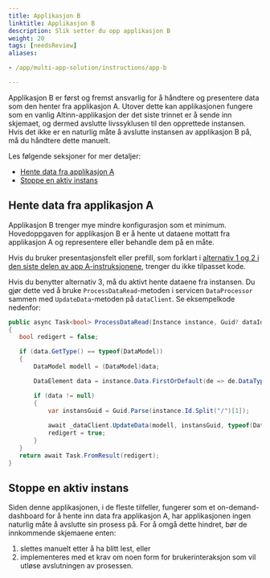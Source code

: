 ```yaml
---
title: Applikasjon B
linktitle: Applikasjon B
description: Slik setter du opp applikasjon B
weight: 20
tags: [needsReview]
aliases:

- /app/multi-app-solution/instructions/app-b

---
```


Applikasjon B er først og fremst ansvarlig for å håndtere og presentere data som den henter fra applikasjon A.
Utover dette kan applikasjonen fungere som en vanlig Altinn-applikasjon der det siste trinnet er å sende inn skjemaet,
og dermed avslutte livssyklusen til den opprettede instansen.
Hvis det ikke er en naturlig måte å avslutte instansen av applikasjon B på, må du håndtere dette manuelt.

Les følgende seksjoner for mer detaljer:

- [Hente data fra applikasjon A](#hente-data-fra-applikasjon-a)
- [Stoppe en aktiv instans](#stoppe-en-aktiv-instans)

## Hente data fra applikasjon A

Applikasjon B trenger mye mindre konfigurasjon som et minimum.
Hovedoppgaven for applikasjon B er å hente ut dataene mottatt fra applikasjon A og representere eller behandle dem på en måte.

Hvis du bruker presentasjonsfelt eller prefill, som forklart
i [alternativ 1 og 2 i den siste delen av app A-instruksjonene](/nb/altinn-studio/v8/guides/development/multi-app-solution/instructions/app-a#kontrollere-data-i-app-b),
trenger du ikke tilpasset kode.

Hvis du benytter alternativ 3, må du aktivt hente dataene fra instansen.
Du gjør dette ved å bruke `ProcessDataRead`-metoden i servicen `DataProcessor` sammen med `UpdateData`-metoden på `dataClient`.
Se eksempelkode nedenfor:

```csharp
public async Task<bool> ProcessDataRead(Instance instance, Guid? dataId, object data)
{
   bool redigert = false;

   if (data.GetType() == typeof(DataModel))
   {
       DataModel modell = (DataModel)data;

       DataElement data = instance.Data.FirstOrDefault(de => de.DataType == [DATA_TYPE]);

       if (data != null)
       {
           var instansGuid = Guid.Parse(instance.Id.Split("/")[1]);
          
           await _dataClient.UpdateData(modell, instansGuid, typeof(DataModel), instance.Org, instance.AppId, int.Parse(instance.InstanceOwner.PartyId), Guid.Parse(instance.Data.Where(de => de.DataType == [DATA_TYPE]).First().Id));
           redigert = true;
       }
   }
   return await Task.FromResult(redigert);
}
```

## Stoppe en aktiv instans

Siden denne applikasjonen, i de fleste tilfeller, fungerer som
et on-demand-dashboard for å hente inn data fra applikasjon A, har applikasjonen ingen naturlig måte å avslutte sin prosess på.
For å omgå dette hindret, bør de innkommende skjemaene enten:

1. slettes manuelt etter å ha blitt lest, eller
2. implementeres med et krav om noen form for brukerinteraksjon som vil utløse avslutningen av prosessen. 
